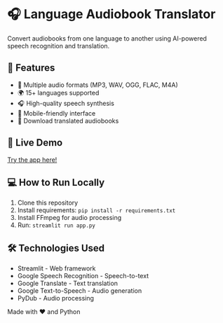 # 🎧 Language Audiobook Translator

Convert audiobooks from one language to another using AI-powered speech recognition and translation.

## 🌟 Features
- 🎵 Multiple audio formats (MP3, WAV, OGG, FLAC, M4A)
- 🌍 15+ languages supported
- 🎧 High-quality speech synthesis
- 📱 Mobile-friendly interface
- 💾 Download translated audiobooks

## 🚀 Live Demo
[Try the app here!](coming-soon)

## 💻 How to Run Locally
1. Clone this repository
2. Install requirements: `pip install -r requirements.txt`
3. Install FFmpeg for audio processing
4. Run: `streamlit run app.py`

## 🛠️ Technologies Used
- Streamlit - Web framework
- Google Speech Recognition - Speech-to-text
- Google Translate - Text translation
- Google Text-to-Speech - Audio generation
- PyDub - Audio processing

Made with ❤️ and Python